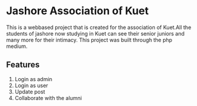 # Jashore Association of Kuet 
This is a webbased project that is created for the association of Kuet.All the students of jashore now studying in Kuet can see their 
senior juniors and many more for their intimacy. This project was built through the php medium.
## Features
1. Login as admin
2. Login as user
3. Update post
4. Collaborate with the alumni
